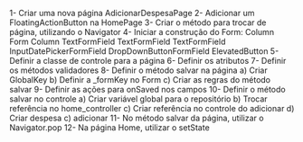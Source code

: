 1- Criar uma nova página AdicionarDespesaPage
2- Adicionar um FloatingActionButton na HomePage
3- Criar o método para trocar de página, utilizando o Navigator
4- Iniciar a construção do Form:
    Column
        Form
            Column
                TextFormField
                TextFormField
                TextFormField
                InputDatePickerFormField
                DropDownButtonFormField
        ElevatedButton
5- Definir a classe de controle para a página
6- Definir os atributos
7- Definir os métodos validadores
8- Definir o método salvar na página
   a) Criar GlobalKey<FormState>
   b) Definir a _formKey no Form
   c) Criar as regras do método salvar
9- Definir as ações para onSaved nos campos
10- Definir o método salvar no controle
    a) Criar variável global para o repositório
    b) Trocar referência no home_controller
    c) Criar referência no controle do adicionar
    d) Criar despesa
    c) adicionar
11- No método salvar da página, utilizar o Navigator.pop
12- Na página Home, utilizar o setState
